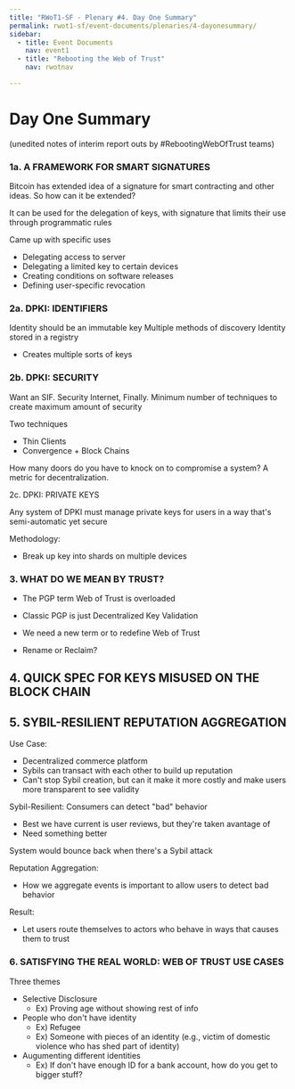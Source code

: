 ```yaml
---
title: "RWoT1-SF - Plenary #4. Day One Summary"
permalink: rwot1-sf/event-documents/plenaries/4-dayonesummary/
sidebar:
  - title: Event Documents
    nav: event1
  - title: "Rebooting the Web of Trust"
    nav: rwotnav

---
```


Day One Summary
===============

(unedited notes of interim report outs by #RebootingWebOfTrust teams)

### 1a. A FRAMEWORK FOR SMART SIGNATURES

Bitcoin has extended idea of a signature for smart contracting and other ideas. So how can it be extended?

It can be used for the delegation of keys, with signature that limits their use through programmatic rules

Came up with specific uses
- Delegating access to server
- Delegating a limited key to certain devices
- Creating conditions on software releases
- Defining user-specific revocation

### 2a. DPKI: IDENTIFIERS

Identity should be an immutable key
Multiple methods of discovery
Identity stored in a registry
- Creates multiple sorts of keys

### 2b. DPKI: SECURITY

Want an SIF. Security Internet, Finally.
Minimum number of techniques to create maximum amount of security

Two techniques
- Thin Clients
- Convergence + Block Chains

How many doors do you have to knock on to compromise a system? A metric for decentralization.

2c. DPKI: PRIVATE KEYS

Any system of DPKI must manage private keys for users in a way that's semi-automatic yet secure

Methodology:
- Break up key into shards on multiple devices

### 3. WHAT DO WE MEAN BY TRUST?

- The PGP term Web of Trust is overloaded

- Classic PGP is just Decentralized Key Validation

- We need a new term or to redefine Web of Trust

- Rename or Reclaim?

## 4. QUICK SPEC FOR KEYS MISUSED ON THE BLOCK CHAIN

## 5. SYBIL-RESILIENT REPUTATION AGGREGATION

Use Case:
- Decentralized commerce platform
- Sybils can transact with each other to build up reputation
- Can't stop Sybil creation, but can it make it more costly and make users more transparent to see validity

Sybil-Resilient:
Consumers can detect "bad" behavior
- Best we have current is user reviews, but they're taken avantage of
- Need something better

System would bounce back when there's a Sybil attack

Reputation Aggregation:
- How we aggregate events is important to allow users to detect bad behavior

Result:
- Let users route themselves to actors who behave in ways that causes them to trust

### 6. SATISFYING THE REAL WORLD: WEB OF TRUST USE CASES

Three themes
- Selective Disclosure
  - Ex) Proving age without showing rest of info
- People who don't have identity
  - Ex) Refugee
  - Ex) Someone with pieces of an identity (e.g., victim of domestic violence who has shed part of identity)
- Augumenting different identities
  - Ex) If don't have enough ID for a bank account, how do you get to bigger stuff?
